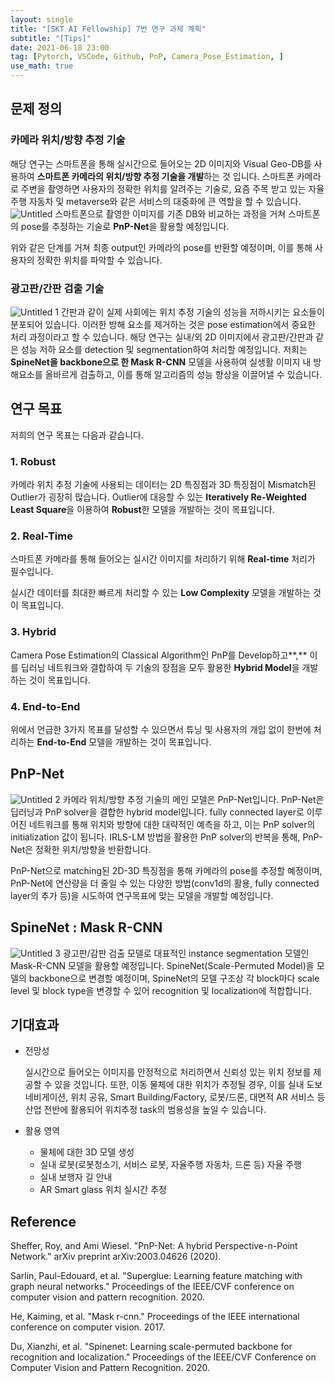 ```yaml
---
layout: single
title: "[SKT AI Fellowship] 7번 연구 과제 계획"
subtitle: "[Tips]"
date: 2021-06-18 23:00
tag: [Pytorch, VSCode, Github, PnP, Camera_Pose_Estimation, ]
use_math: true
---
```



## 문제 정의

### 카메라 위치/방향 추정 기술

해당 연구는 스마트폰을 통해 실시간으로 들어오는 2D 이미지와 Visual Geo-DB를 사용하여 **스마트폰 카메라의 위치/방향 추정 기술을 개발**하는 것 입니다. 스마트폰 카메라로 주변을 촬영하면 사용자의 정확한 위치를 알려주는 기술로, 요즘 주목 받고 있는 자율주행 자동차 및 metaverse와 같은 서비스의 대중화에 큰 역할을 할 수 있습니다. 
![Untitled](https://user-images.githubusercontent.com/68378932/122576304-82990f80-d08c-11eb-9518-ae4cb6c9ebae.png)
스마트폰으로 촬영한 이미지를 기존 DB와 비교하는 과정을 거쳐 스마트폰의 pose를 추정하는 기술로 **PnP-Net**을 활용할 예정입니다. 

위와 같은 단계를 거쳐 최종 output인 카메라의 pose를 반환할 예정이며, 이를 통해 사용자의 정확한 위치를 파악할 수 있습니다. 



### 광고판/간판 검출 기술
![Untitled 1](https://user-images.githubusercontent.com/68378932/122576289-8036b580-d08c-11eb-9023-b9393fb37a11.png)
간판과 같이 실제 사회에는 위치 추정 기술의 성능을 저하시키는 요소들이 분포되어 있습니다. 이러한 방해 요소를 제거하는 것은 pose estimation에서 중요한 처리 과정이라고 할 수 있습니다.  해당 연구는 실내/외 2D 이미지에서 광고판/간판과 같은 성능 저하 요소를 detection 및 segmentation하여 처리할 예정입니다. 저희는 **SpineNet을 backbone으로 한 Mask R-CNN** 모델을 사용하여 실생활 이미지 내 방해요소를 올바르게 검출하고, 이를 통해 알고리즘의 성능 향상을 이끌어낼 수 있습니다. 



## 연구 목표

저희의 연구 목표는 다음과 같습니다.

### 1. **Robust**

카메라 위치 추정 기술에 사용되는 데이터는 2D 특징점과 3D 특징점이 Mismatch된 Outlier가 굉장히 많습니다. Outlier에 대응할 수 있는 **Iteratively Re-Weighted Least Square**을 이용하여 **Robust**한 모델을 개발하는 것이 목표입니다.

### 2. Real-Time

스마트폰 카메라를 통해 들어오는 실시간 이미지를 처리하기 위해 **Real-time** 처리가 필수입니다.

실시간 데이터를 최대한 빠르게 처리할 수 있는 **Low Complexity** 모델을 개발하는 것이 목표입니다.

### 3. Hybrid

Camera Pose Estimation의 Classical Algorithm인 PnP를 Develop하고**,** 이를 딥러닝 네트워크와 결합하여 두 기술의 장점을 모두 활용한 **Hybrid Model**을 개발 하는 것이 목표입니다. 

### 4. End-to-End

위에서 언급한 3가지 목표를 달성할 수 있으면서 튜닝 및 사용자의 개입 없이 한번에 처리하는 **End-to-End** 모델을 개발하는 것이 목표입니다.



## PnP-Net
![Untitled 2](https://user-images.githubusercontent.com/68378932/122576297-82007900-d08c-11eb-9796-a923492356dc.png)
카메라 위치/방향 추정 기술의 메인 모델은 PnP-Net입니다. PnP-Net은 딥러닝과 PnP solver을 결합한 hybrid model입니다. fully connected layer로 이루어진 네트워크를 통해 위치와 방향에 대한 대략적인 예측을 하고, 이는 PnP solver의 initialization 값이 됩니다. IRLS-LM 방법을 활용한 PnP solver의 반복을 통해, PnP-Net은 정확한 위치/방향을 반환합니다. 

 PnP-Net으로 matching된 2D-3D 특징점을 통해 카메라의 pose를 추정할 예정이며, PnP-Net에 연산량을 더 줄일 수 있는 다양한 방법(conv1d의 활용, fully connected layer의 추가 등)을 시도하여 연구목표에 맞는 모델을 개발할 예정입니다. 


## SpineNet : Mask R-CNN
![Untitled 3](https://user-images.githubusercontent.com/68378932/122576301-82007900-d08c-11eb-92db-c10165648f37.png)
광고판/감판 검출 모델로 대표적인 instance segmentation 모델인 Mask-R-CNN 모델을 활용할 예정입니다. SpineNet(Scale-Permuted Model)을 모델의 backbone으로 변경할 예정이며, SpineNet의 모델 구조상 각 block마다 scale level 및 block type을 변경할 수 있어 recognition 및 localization에 적합합니다.  



## 기대효과

- 전망성

  실시간으로 들어오는 이미지를 안정적으로 처리하면서 신뢰성 있는 위치 정보를 제공할 수 있을 것입니다. 또한, 이동 물체에 대한 위치가 추정될 경우, 이를 실내 도보 네비게이션, 위치 공유, Smart Building/Factory, 로봇/드론, 대면적 AR 서비스 등 산업 전반에 활용되어 위치추정 task의 범용성을 높일 수 있습니다. 

- 활용 영역

  - 물체에 대한 3D 모델 생성
  - 실내 로봇(로봇청소기, 서비스 로봇, 자율주행 자동차, 드론 등) 자율 주행
  - 실내 보행자 길 안내
  - AR Smart glass 위치 실시간 추정



## Reference

Sheffer, Roy, and Ami Wiesel. "PnP-Net: A hybrid Perspective-n-Point Network." arXiv preprint arXiv:2003.04626 (2020).

Sarlin, Paul-Edouard, et al. "Superglue: Learning feature matching with graph neural networks." Proceedings of the IEEE/CVF conference on computer vision and pattern recognition. 2020.

He, Kaiming, et al. "Mask r-cnn." Proceedings of the IEEE international conference on computer vision. 2017.

Du, Xianzhi, et al. "Spinenet: Learning scale-permuted backbone for recognition and localization." Proceedings of the IEEE/CVF Conference on Computer Vision and Pattern Recognition. 2020.


